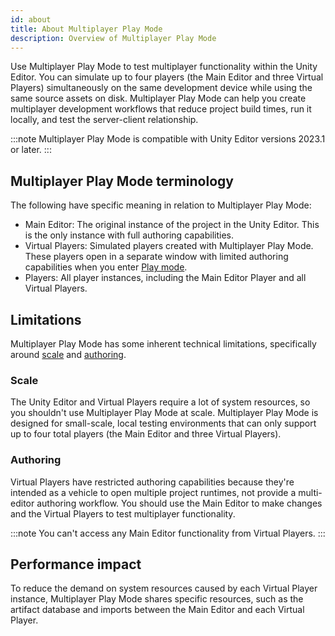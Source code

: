 ```yaml
---
id: about
title: About Multiplayer Play Mode
description: Overview of Multiplayer Play Mode
---
```


Use Multiplayer Play Mode to test multiplayer functionality within the Unity Editor. You can simulate up to four players (the Main Editor and three Virtual Players) simultaneously on the same development device while using the same source assets on disk. Multiplayer Play Mode can help you create multiplayer development workflows that reduce project build times, run it locally, and test the server-client relationship.

:::note
Multiplayer Play Mode is compatible with Unity Editor versions 2023.1 or later.
:::

## Multiplayer Play Mode terminology

The following have specific meaning in relation to Multiplayer Play Mode:

* Main Editor: The original instance of the project in the Unity Editor. This is the only instance with full authoring capabilities.
* Virtual Players: Simulated players created with Multiplayer Play Mode. These players open in a separate window with limited authoring capabilities when you enter [Play mode](https://docs.unity3d.com/Manual/GameView.html).
* Players: All player instances, including the Main Editor Player and all Virtual Players.

## Limitations

Multiplayer Play Mode has some inherent technical limitations, specifically around [scale](#scale) and [authoring](#authoring).

### Scale

The Unity Editor and Virtual Players require a lot of system resources, so you shouldn't use Multiplayer Play Mode at scale. Multiplayer Play Mode is designed for small-scale, local testing environments that can only support up to four total players (the Main Editor and three Virtual Players).

### Authoring

Virtual Players have restricted authoring capabilities because they're intended as a vehicle to open multiple project runtimes, not provide a multi-editor authoring workflow. You should use the Main Editor to make changes and the Virtual Players to test multiplayer functionality.

:::note
You can't access any Main Editor functionality from Virtual Players.
:::

## Performance impact

To reduce the demand on system resources caused by each Virtual Player instance, Multiplayer Play Mode shares specific resources, such as the artifact database and imports between the Main Editor and each Virtual Player.
